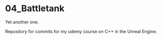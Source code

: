 # 04_Battletank
Yet another one.


Repository for commits for my udemy course on C++ in the Unreal Engine.
